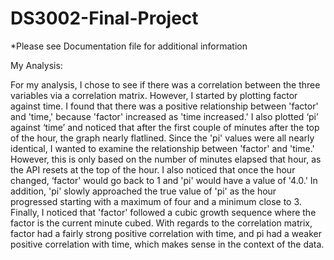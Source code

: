 # DS3002-Final-Project

*Please see Documentation file for additional information

My Analysis:

For my analysis, I chose to see if there was a correlation between the three variables via a correlation matrix. However, I started by plotting factor against time. I found that there was a positive relationship between 'factor' and 'time,' because 'factor' increased as 'time increased.' I also plotted ‘pi’ against ‘time’ and noticed that after the first couple of minutes after the top of the hour, the graph nearly flatlined. Since the 'pi' values were all nearly identical, I wanted to examine the relationship between 'factor' and 'time.' However, this is only based on the number of minutes elapsed that hour, as the API resets at the top of the hour. I also noticed that once the hour changed, ‘factor' would go back to 1 and 'pi' would have a value of '4.0.' In addition, 'pi' slowly approached the true value of 'pi' as the hour progressed starting with a maximum of four and a minimum close to 3. Finally, I noticed that 'factor' followed a cubic growth sequence where the factor is the current minute cubed. With regards to the correlation matrix, factor had a fairly strong positive correlation with time, and pi had a weaker positive correlation with time, which makes sense in the context of the data. 
